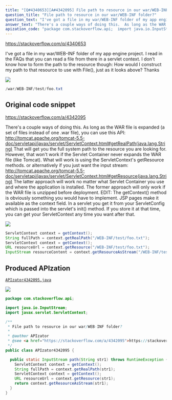 ```yaml
---
title: "[Q#4340653][A#4342095] File path to resource in our war/WEB-INF folder?"
question_title: "File path to resource in our war/WEB-INF folder?"
question_text: "I've got a file in my war/WEB-INF folder of my app engine project. I read in the FAQs that you can read a file from there in a servlet context. I don't know how to form the path to the resource though: How would I construct my path to that resource to use with File(), just as it looks above? Thanks"
answer_text: "There's a couple ways of doing this.  As long as the WAR file is expanded (a set of files instead of one .war file), you can use this API: http://tomcat.apache.org/tomcat-5.5-doc/servletapi/javax/servlet/ServletContext.html#getRealPath(java.lang.String) That will get you the full system path to the resource you are looking for.  However, that won't work if the Servlet Container never expands the WAR file (like Tomcat).  What will work is using the ServletContext's getResource methods. or alternatively if you just want the input stream: http://tomcat.apache.org/tomcat-5.5-doc/servletapi/javax/servlet/ServletContext.html#getResource(java.lang.String) The latter approach will work no matter what Servlet Container you use and where the application is installed.  The former approach will only work if the WAR file is unzipped before deployment. EDIT: The getContext() method is obviously something you would have to implement.  JSP pages make it available as the context field.  In a servlet you get it from your ServletConfig which is passed into the servlet's init() method.  If you store it at that time, you can get your ServletContext any time you want after that."
apization_code: "package com.stackoverflow.api;  import java.io.InputStream; import javax.servlet.ServletContext;  /**  * File path to resource in our war/WEB-INF folder?  *  * @author APIzator  * @see <a href=\"https://stackoverflow.com/a/4342095\">https://stackoverflow.com/a/4342095</a>  */ public class APIzator4342095 {    public static InputStream path(String str1) throws RuntimeException {     ServletContext context = getContext();     String fullPath = context.getRealPath(str1);     ServletContext context = getContext();     URL resourceUrl = context.getResource(str1);     return context.getResourceAsStream(str1);   } }"
---
```


https://stackoverflow.com/q/4340653

I&#x27;ve got a file in my war/WEB-INF folder of my app engine project. I read in the FAQs that you can read a file from there in a servlet context. I don&#x27;t know how to form the path to the resource though:
How would I construct my path to that resource to use with File(), just as it looks above?
Thanks


<div class="code-logo"><img src="/stackoverflow.png" /></div>

```java
/war/WEB-INF/test/foo.txt
```


## Original code snippet

https://stackoverflow.com/a/4342095

There&#x27;s a couple ways of doing this.  As long as the WAR file is expanded (a set of files instead of one .war file), you can use this API:
http://tomcat.apache.org/tomcat-5.5-doc/servletapi/javax/servlet/ServletContext.html#getRealPath(java.lang.String)
That will get you the full system path to the resource you are looking for.  However, that won&#x27;t work if the Servlet Container never expands the WAR file (like Tomcat).  What will work is using the ServletContext&#x27;s getResource methods.
or alternatively if you just want the input stream:
http://tomcat.apache.org/tomcat-5.5-doc/servletapi/javax/servlet/ServletContext.html#getResource(java.lang.String)
The latter approach will work no matter what Servlet Container you use and where the application is installed.  The former approach will only work if the WAR file is unzipped before deployment.
EDIT:
The getContext() method is obviously something you would have to implement.  JSP pages make it available as the context field.  In a servlet you get it from your ServletConfig which is passed into the servlet&#x27;s init() method.  If you store it at that time, you can get your ServletContext any time you want after that.

<div class="code-logo"><img src="/stackoverflow.png" /></div>

```java
ServletContext context = getContext();
String fullPath = context.getRealPath("/WEB-INF/test/foo.txt");
ServletContext context = getContext();
URL resourceUrl = context.getResource("/WEB-INF/test/foo.txt");
InputStream resourceContent = context.getResourceAsStream("/WEB-INF/test/foo.txt");
```

## Produced APIzation

[`APIzator4342095.java`](https://github.com/pasqualesalza/apization-temp-data/raw/master/search/APIzator4342095.java)

<div class="code-logo"><img src="/apizator.png" /></div>

```java
package com.stackoverflow.api;

import java.io.InputStream;
import javax.servlet.ServletContext;

/**
 * File path to resource in our war/WEB-INF folder?
 *
 * @author APIzator
 * @see <a href="https://stackoverflow.com/a/4342095">https://stackoverflow.com/a/4342095</a>
 */
public class APIzator4342095 {

  public static InputStream path(String str1) throws RuntimeException {
    ServletContext context = getContext();
    String fullPath = context.getRealPath(str1);
    ServletContext context = getContext();
    URL resourceUrl = context.getResource(str1);
    return context.getResourceAsStream(str1);
  }
}

```